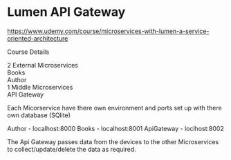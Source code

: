 # Lumen API Gateway

https://www.udemy.com/course/microservices-with-lumen-a-service-oriented-architecture

Course Details

2 External Microservices
<br />Books
<br />Author
<br />
1 Middle Microservices
<br />API Gateway

Each Micorservice have there own environment and ports set up with there own database (SQlite)

Author - localhost:8000
Books - localhost:8001
ApiGateway - loclhost:8002

The Api Gateway passes data from the devices to the other Microservices to collect/update/delete the data as required.

